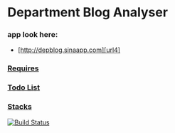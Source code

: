 # Department Blog Analyser

### app look here:  
* [http://depblog.sinaapp.com][url4]  

### [Requires][url1]

### [Todo List][url2]

### [Stacks][url3]
  
[![Build Status](https://buildhive.cloudbees.com/job/zhaozhiming/job/department-blogs-analyser/badge/icon)](https://buildhive.cloudbees.com/job/zhaozhiming/job/department-blogs-analyser/)

[url1]: https://github.com/zhaozhiming/department-blogs-analyser/blob/master/docs/require.md
[url2]: https://github.com/zhaozhiming/department-blogs-analyser/blob/master/docs/todo.md
[url3]: https://github.com/zhaozhiming/department-blogs-analyser/blob/master/docs/stacks.md
[url4]: http://depblog.sinaapp.com
